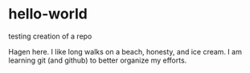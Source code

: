 # hello-world
testing creation of a repo

Hagen here.  I like long walks on a beach, honesty, and ice cream.
I am learning git (and github) to better organize my efforts.
